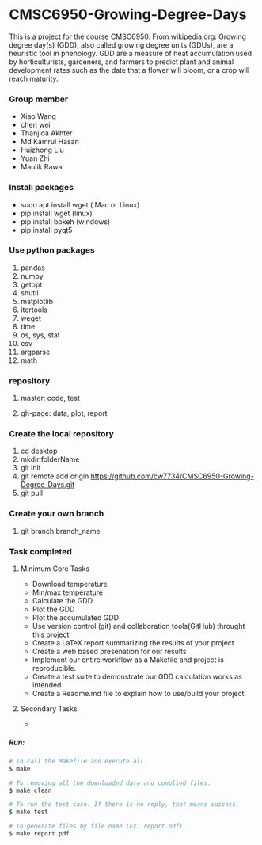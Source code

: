 # CMSC6950-Growing-Degree-Days

This is a project for the course CMSC6950. From wikipedia.org: Growing degree day(s) (GDD), also called growing degree units (GDUs), are a heuristic tool in phenology. GDD are a measure of heat accumulation used by horticulturists, gardeners, and farmers to predict plant and animal development rates such as the date that a flower will bloom, or a crop will reach maturity.

### Group member
* Xiao Wang
* chen wei
* Thanjida Akhter
* Md Kamrul Hasan
* Huizhong Liu
* Yuan Zhi
* Maulik Rawal




### Install packages
* sudo apt install wget ( Mac or Linux)
* pip install wget (linux)
* pip install bokeh (windows)
* pip install pyqt5

### Use python packages
1. pandas
2. numpy
3. getopt
4. shutil
5. matplotlib
6. itertools
7. weget
8. time
9. os, sys, stat
10. csv
11. argparse
12. math

### repository
1. master:
     code, test

2. gh-page: 
     data, plot, report


### Create the local repository
1. cd desktop
2. mkdir folderName
3. git init
4. git remote add origin https://github.com/cw7734/CMSC6950-Growing-Degree-Days.git
5. git pull

### Create your own branch
1. git branch branch_name


### Task completed
1. Minimum Core Tasks

	* Download temperature 
	* Min/max temperature
	* Calculate the GDD
	* Plot the GDD
	* Plot the accumulated GDD
	* Use version control (git) and collaboration tools(GitHub) throught this project
	* Create a LaTeX report summarizing the results of your project
	* Create a web based presenation for our results
	* Implement our entire workflow as a Makefile and project is reproducible.
	* Create a test suite to demonstrate our GDD calculation works as intended
	* Create a Readme.md file to explain how to use/build your project.
2. Secondary Tasks

	* 









##### Run:

```bash
# To call the Makefile and execute all.
$ make 

# To removing all the downloaded data and complied files.
$ make clean

# To run the test case. If there is no reply, that means success.  
$ make test

# To generate files by file name (Ex. report.pdf). 
$ make report.pdf

```









